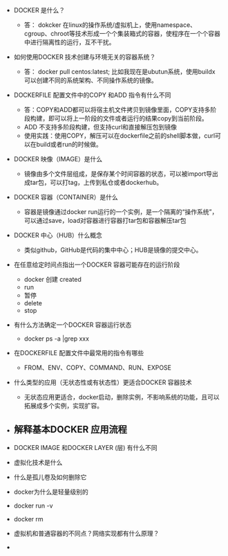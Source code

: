 - DOCKER 是什么？

  - 答： dokcker 在linux的操作系统/虚拟机上，使用namespace、cgroup、chroot等技术形成一个个集装箱式的容器，使程序在一个个容器中进行隔离性的运行，互不干扰。

- 如何使用DOCKER 技术创建与环境无关的容器系统？
  
  - 答： docker pull centos:latest; 比如我现在是ubutun系统，使用buildx 可以创建不同的系统架构、不同操作系统的镜像。 
  
- DOCKERFILE 配置文件中的COPY 和ADD 指令有什么不同

  - 答：COPY和ADD都可以将宿主机文件拷贝到镜像里面，COPY支持多阶段构建，即可以将上一阶段的文件或者运行的结果copy到当前阶段。
  - ADD 不支持多阶段构建，但支持curl和直接解压包到镜像
  - 使用实践：使用COPY，解压可以在dockerfile之前的shell脚本做，curl可以在build或者run的时候做。
  
- DOCKER 映像（IMAGE）是什么
  - 镜像由多个文件层组成，是保存某个时间容器的状态，可以被import导出成tar包，可以打tag，上传到私仓或者dockerhub。

- DOCKER 容器（CONTAINER）是什么
  - 容器是镜像通过docker run运行的一个实例，是一个隔离的“操作系统”，可以通过save，load对容器进行容器打tar包和容器解压tar包

- DOCKER 中心（HUB）什么概念
  - 类似github，GitHub是代码的集中中心；HUB是镜像的提交中心。
- 在任意给定时间点指出一个DOCKER 容器可能存在的运行阶段
  - docker 创建 created
  - run
  - 暂停
  - delete
  - stop
- 有什么方法确定一个DOCKER 容器运行状态
  - docker ps -a |grep xxx
- 在DOCKERFILE 配置文件中最常用的指令有哪些
  - FROM、ENV、COPY、COMMAND、RUN、EXPOSE 
- 什么类型的应用（无状态性或有状态性）更适合DOCKER 容器技术
  - 无状态应用更适合，docker启动，删除实例，不影响系统的功能，且可以拓展成多个实例，实现扩容。
- 解释基本DOCKER 应用流程
  - 
- DOCKER IMAGE 和DOCKER LAYER (层) 有什么不同
- 虚拟化技术是什么
- 什么是孤儿卷及如何删除它
- docker为什么是轻量级别的
- docker run -v
- docker rm
- 虚拟机和普通容器的不同点？网络实现都有什么原理？
- 
